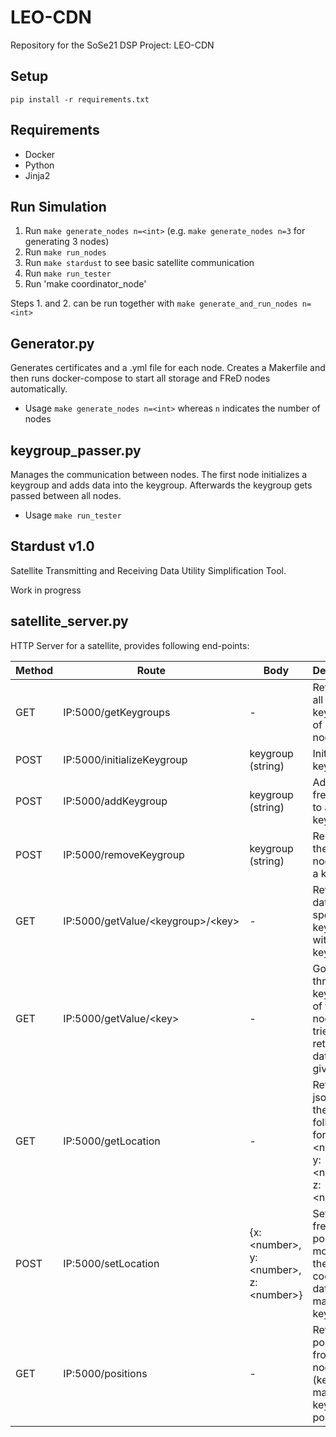 # LEO-CDN

Repository for the SoSe21 DSP Project: LEO-CDN

## Setup

`pip install -r requirements.txt`

## Requirements

- Docker
- Python
- Jinja2

## Run Simulation

1. Run `make generate_nodes n=<int>` (e.g. `make generate_nodes n=3` for generating 3 nodes)
2. Run `make run_nodes`
3. Run `make stardust` to see basic satellite communication
4. Run `make run_tester`
5. Run 'make coordinator_node'

Steps 1. and 2. can be run together with `make generate_and_run_nodes n=<int>`

## Generator.py

Generates certificates and a .yml file for each node. Creates a Makerfile and then runs docker-compose to start all storage and FReD nodes automatically.

- Usage `make generate_nodes n=<int>` whereas `n` indicates the number of nodes

## keygroup_passer.py

Manages the communication between nodes. The first node initializes a keygroup and adds data into the keygroup. Afterwards the keygroup gets passed between all nodes.

- Usage `make run_tester`

## Stardust v1.0

Satellite Transmitting and Receiving Data Utility Simplification Tool.

Work in progress

## satellite_server.py

HTTP Server for a satellite, provides following end-points:

| Method | Route                                   | Body                                             | Description                                                                                |
| ------ | --------------------------------------- | ------------------------------------------------ | ------------------------------------------------------------------------------------------ |
| GET    | IP:5000/getKeygroups                    | -                                                | Retrieves all keygroups of a fred node                                                     |
| POST   | IP:5000/initializeKeygroup              | keygroup (string)                                | Initializes a keygroup                                                                     |
| POST   | IP:5000/addKeygroup                     | keygroup (string)                                | Adds the fred node to a keygroup                                                           |
| POST   | IP:5000/removeKeygroup                  | keygroup (string)                                | Removes the fred node from a keygroup                                                      |
| GET    | IP:5000/getValue/&lt;keygroup>/&lt;key> | -                                                | Retrieves data from a specific keygroup with a given key                                   |
| GET    | IP:5000/getValue/&lt;key>               | -                                                | Goes through all keygroups of the fred node and tries to retrieve data with a given key    |
| GET    | IP:5000/getLocation                     | -                                                | Returns a json with the following format: {x: &lt;number>, y: &lt;number>, z: &lt;number>} |
| POST   | IP:5000/setLocation                     | {x: &lt;number>, y: &lt;number>, z: &lt;number>} | Sets the fred node's position by modifying the node coordinate data in the manage keygroup |
| GET    | IP:5000/positions                       | -                                                | Returns the position from all nodes (keygroup: manage, key: positions)                     |
